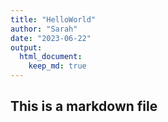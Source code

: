 ```yaml
---
title: "HelloWorld"
author: "Sarah"
date: "2023-06-22"
output: 
  html_document:
    keep_md: true
---
```


## This is a markdown file
